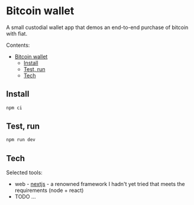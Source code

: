 # Bitcoin wallet

A small custodial wallet app that demos an end-to-end purchase of bitcoin with fiat.

Contents:

- [Bitcoin wallet](#bitcoin-wallet)
  - [Install](#install)
  - [Test, run](#test-run)
  - [Tech](#tech)

## Install

```sh
npm ci
```

## Test, run

<!-- TODO test -->

```sh
npm run dev
```

## Tech

Selected tools:

- web - [nextjs](https://nextjs.org/) - a renowned framework I hadn't yet tried that meets the requirements (node + react)
- TODO ...
